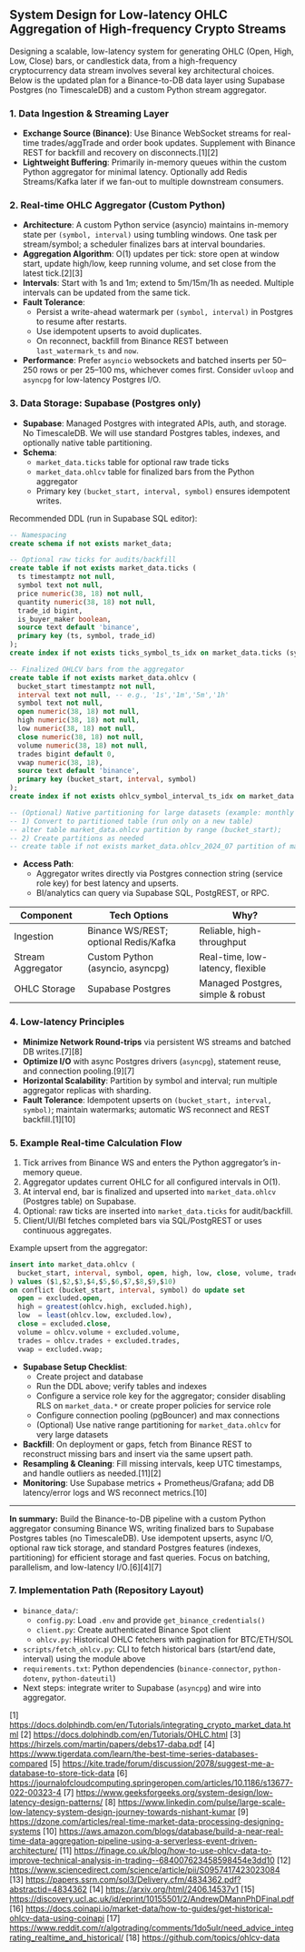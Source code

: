 ## System Design for Low-latency OHLC Aggregation of High-frequency Crypto Streams

Designing a scalable, low-latency system for generating OHLC (Open, High, Low, Close) bars, or candlestick data, from a high-frequency cryptocurrency data stream involves several key architectural choices. Below is the updated plan for a Binance-to-DB data layer using Supabase Postgres (no TimescaleDB) and a custom Python stream aggregator.

### 1. **Data Ingestion & Streaming Layer**
- **Exchange Source (Binance)**: Use Binance WebSocket streams for real-time trades/aggTrade and order book updates. Supplement with Binance REST for backfill and recovery on disconnects.[1][2]
- **Lightweight Buffering**: Primarily in-memory queues within the custom Python aggregator for minimal latency. Optionally add Redis Streams/Kafka later if we fan-out to multiple downstream consumers.

### 2. **Real-time OHLC Aggregator (Custom Python)**
- **Architecture**: A custom Python service (asyncio) maintains in-memory state per `(symbol, interval)` using tumbling windows. One task per stream/symbol; a scheduler finalizes bars at interval boundaries.
- **Aggregation Algorithm**: O(1) updates per tick: store open at window start, update high/low, keep running volume, and set close from the latest tick.[2][3]
- **Intervals**: Start with 1s and 1m; extend to 5m/15m/1h as needed. Multiple intervals can be updated from the same tick.
- **Fault Tolerance**:
  - Persist a write-ahead watermark per `(symbol, interval)` in Postgres to resume after restarts.
  - Use idempotent upserts to avoid duplicates.
  - On reconnect, backfill from Binance REST between `last_watermark_ts` and `now`.
- **Performance**: Prefer `asyncio` websockets and batched inserts per 50–250 rows or per 25–100 ms, whichever comes first. Consider `uvloop` and `asyncpg` for low-latency Postgres I/O.

### 3. **Data Storage: Supabase (Postgres only)**
- **Supabase**: Managed Postgres with integrated APIs, auth, and storage. No TimescaleDB. We will use standard Postgres tables, indexes, and optionally native table partitioning.
- **Schema**:
  - `market_data.ticks` table for optional raw trade ticks
  - `market_data.ohlcv` table for finalized bars from the Python aggregator
  - Primary key `(bucket_start, interval, symbol)` ensures idempotent writes.

Recommended DDL (run in Supabase SQL editor):

```sql
-- Namespacing
create schema if not exists market_data;

-- Optional raw ticks for audits/backfill
create table if not exists market_data.ticks (
  ts timestamptz not null,
  symbol text not null,
  price numeric(38, 18) not null,
  quantity numeric(38, 18) not null,
  trade_id bigint,
  is_buyer_maker boolean,
  source text default 'binance',
  primary key (ts, symbol, trade_id)
);
create index if not exists ticks_symbol_ts_idx on market_data.ticks (symbol, ts desc);

-- Finalized OHLCV bars from the aggregator
create table if not exists market_data.ohlcv (
  bucket_start timestamptz not null,
  interval text not null, -- e.g., '1s','1m','5m','1h'
  symbol text not null,
  open numeric(38, 18) not null,
  high numeric(38, 18) not null,
  low numeric(38, 18) not null,
  close numeric(38, 18) not null,
  volume numeric(38, 18) not null,
  trades bigint default 0,
  vwap numeric(38, 18),
  source text default 'binance',
  primary key (bucket_start, interval, symbol)
);
create index if not exists ohlcv_symbol_interval_ts_idx on market_data.ohlcv (symbol, interval, bucket_start desc);

-- (Optional) Native partitioning for large datasets (example: monthly range partitions)
-- 1) Convert to partitioned table (run only on a new table)
-- alter table market_data.ohlcv partition by range (bucket_start);
-- 2) Create partitions as needed
-- create table if not exists market_data.ohlcv_2024_07 partition of market_data.ohlcv for values from ('2024-07-01') to ('2024-08-01');
```

- **Access Path**:
  - Aggregator writes directly via Postgres connection string (service role key) for best latency and upserts.
  - BI/analytics can query via Supabase SQL, PostgREST, or RPC.

| Component           | Tech Options                                 | Why?                               |
|---------------------|-----------------------------------------------|------------------------------------|
| Ingestion           | Binance WS/REST; optional Redis/Kafka         | Reliable, high-throughput          |
| Stream Aggregator   | Custom Python (asyncio, asyncpg)              | Real-time, low-latency, flexible   |
| OHLC Storage        | Supabase Postgres                             | Managed Postgres, simple & robust |

### 4. **Low-latency Principles**
- **Minimize Network Round-trips** via persistent WS streams and batched DB writes.[7][8]
- **Optimize I/O** with async Postgres drivers (`asyncpg`), statement reuse, and connection pooling.[9][7]
- **Horizontal Scalability**: Partition by symbol and interval; run multiple aggregator replicas with sharding.
- **Fault Tolerance**: Idempotent upserts on `(bucket_start, interval, symbol)`; maintain watermarks; automatic WS reconnect and REST backfill.[1][10]

### 5. **Example Real-time Calculation Flow**
1. Tick arrives from Binance WS and enters the Python aggregator’s in-memory queue.
2. Aggregator updates current OHLC for all configured intervals in O(1).
3. At interval end, bar is finalized and upserted into `market_data.ohlcv` (Postgres table) on Supabase.
4. Optional: raw ticks are inserted into `market_data.ticks` for audit/backfill.
5. Client/UI/BI fetches completed bars via SQL/PostgREST or uses continuous aggregates.

Example upsert from the aggregator:

```sql
insert into market_data.ohlcv (
  bucket_start, interval, symbol, open, high, low, close, volume, trades, vwap
) values ($1,$2,$3,$4,$5,$6,$7,$8,$9,$10)
on conflict (bucket_start, interval, symbol) do update set
  open = excluded.open,
  high = greatest(ohlcv.high, excluded.high),
  low  = least(ohlcv.low, excluded.low),
  close = excluded.close,
  volume = ohlcv.volume + excluded.volume,
  trades = ohlcv.trades + excluded.trades,
  vwap = excluded.vwap;
```

- **Supabase Setup Checklist**:
  - Create project and database
  - Run the DDL above; verify tables and indexes
  - Configure a service role key for the aggregator; consider disabling RLS on `market_data.*` or create proper policies for service role
  - Configure connection pooling (pgBouncer) and max connections
  - (Optional) Use native range partitioning for `market_data.ohlcv` for very large datasets
- **Backfill**: On deployment or gaps, fetch from Binance REST to reconstruct missing bars and insert via the same upsert path.
- **Resampling & Cleaning**: Fill missing intervals, keep UTC timestamps, and handle outliers as needed.[11][2]
- **Monitoring**: Use Supabase metrics + Prometheus/Grafana; add DB latency/error logs and WS reconnect metrics.[10]

***

**In summary:**
Build the Binance-to-DB pipeline with a custom Python aggregator consuming Binance WS, writing finalized bars to Supabase Postgres tables (no TimescaleDB). Use idempotent upserts, async I/O, optional raw tick storage, and standard Postgres features (indexes, partitioning) for efficient storage and fast queries. Focus on batching, parallelism, and low-latency I/O.[6][4][7]

### 7. Implementation Path (Repository Layout)
- `binance_data/`:
  - `config.py`: Load `.env` and provide `get_binance_credentials()`
  - `client.py`: Create authenticated Binance Spot client
  - `ohlcv.py`: Historical OHLC fetchers with pagination for BTC/ETH/SOL
- `scripts/fetch_ohlcv.py`: CLI to fetch historical bars (start/end date, interval) using the module above
- `requirements.txt`: Python dependencies (`binance-connector`, `python-dotenv`, `python-dateutil`)
- Next steps: integrate writer to Supabase (`asyncpg`) and wire into aggregator.

[1] https://docs.dolphindb.com/en/Tutorials/integrating_crypto_market_data.html
[2] https://docs.dolphindb.com/en/Tutorials/OHLC.html
[3] https://hirzels.com/martin/papers/debs17-daba.pdf
[4] https://www.tigerdata.com/learn/the-best-time-series-databases-compared
[5] https://kite.trade/forum/discussion/2078/suggest-me-a-database-to-store-tick-data
[6] https://journalofcloudcomputing.springeropen.com/articles/10.1186/s13677-022-00323-4
[7] https://www.geeksforgeeks.org/system-design/low-latency-design-patterns/
[8] https://www.linkedin.com/pulse/large-scale-low-latency-system-design-journey-towards-nishant-kumar
[9] https://dzone.com/articles/real-time-market-data-processing-designing-systems
[10] https://aws.amazon.com/blogs/database/build-a-near-real-time-data-aggregation-pipeline-using-a-serverless-event-driven-architecture/
[11] https://finage.co.uk/blog/how-to-use-ohlcv-data-to-improve-technical-analysis-in-trading--684007623458598454e3dd10
[12] https://www.sciencedirect.com/science/article/pii/S0957417423023084
[13] https://papers.ssrn.com/sol3/Delivery.cfm/4834362.pdf?abstractid=4834362
[14] https://arxiv.org/html/2406.14537v1
[15] https://discovery.ucl.ac.uk/id/eprint/10155501/2/AndrewDMannPhDFinal.pdf
[16] https://docs.coinapi.io/market-data/how-to-guides/get-historical-ohlcv-data-using-coinapi
[17] https://www.reddit.com/r/algotrading/comments/1do5ulr/need_advice_integrating_realtime_and_historical/
[18] https://github.com/topics/ohlcv-data